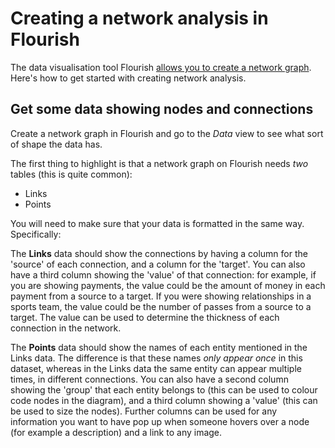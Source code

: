 # Creating a network analysis in Flourish

The data visualisation tool Flourish [allows you to create a network graph](https://app.flourish.studio/@flourish/network-graph). Here's how to get started with creating network analysis.

## Get some data showing nodes and connections

Create a network graph in Flourish and go to the *Data* view to see what sort of shape the data has.

The first thing to highlight is that a network graph on Flourish needs *two* tables (this is quite common):

* Links
* Points

You will need to make sure that your data is formatted in the same way. Specifically:

The **Links** data should show the connections by having a column for the 'source' of each connection, and a column for the 'target'. You can also have a third column showing the 'value' of that connection: for example, if you are showing payments, the value could be the amount of money in each payment from a source to a target. If you were showing relationships in a sports team, the value could be the number of passes from a source to a target. The value can be used to determine the thickness of each connection in the network.

The **Points** data should show the names of each entity mentioned in the Links data. The difference is that these names *only appear once* in this dataset, whereas in the Links data the same entity can appear multiple times, in different connections. You can also have a second column showing the 'group' that each entity belongs to (this can be used to colour code nodes in the diagram), and a third column showing a 'value' (this can be used to size the nodes). Further columns can be used for any information you want to have pop up when someone hovers over a node (for example a description) and a link to any image.
